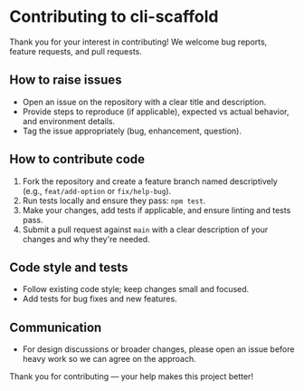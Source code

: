 # Contributing to cli-scaffold

Thank you for your interest in contributing! We welcome bug reports, feature requests, and pull requests.

## How to raise issues

- Open an issue on the repository with a clear title and description.
- Provide steps to reproduce (if applicable), expected vs actual behavior, and environment details.
- Tag the issue appropriately (bug, enhancement, question).

## How to contribute code

1. Fork the repository and create a feature branch named descriptively (e.g., `feat/add-option` or `fix/help-bug`).
2. Run tests locally and ensure they pass: `npm test`.
3. Make your changes, add tests if applicable, and ensure linting and tests pass.
4. Submit a pull request against `main` with a clear description of your changes and why they're needed.

## Code style and tests

- Follow existing code style; keep changes small and focused.
- Add tests for bug fixes and new features.

## Communication

- For design discussions or broader changes, please open an issue before heavy work so we can agree on the approach.

Thank you for contributing — your help makes this project better!

